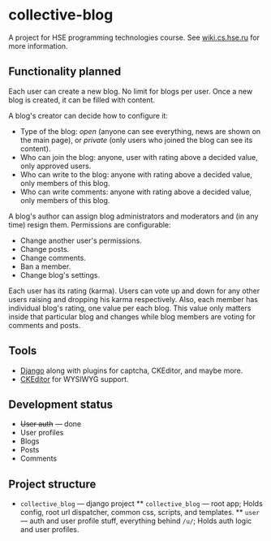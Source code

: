 # collective-blog
A project for HSE programming technologies course. See [wiki.cs.hse.ru](http://wiki.cs.hse.ru/Проектная_работа_2_курс_(2016)#.D0.9F.D1.80.D0.BE.D0.B5.D0.BA.D1.82:_.D0.9A.D0.BE.D0.BB.D0.BB.D0.B5.D0.BA.D1.82.D0.B8.D0.B2.D0.BD.D1.8B.D0.B9_.D0.B1.D0.BB.D0.BE.D0.B3_.28.D0.94..D0.91.D1.83.D1.80.D0.BC.D0.B8.D1.81.D1.82.D1.80.D0.BE.D0.B2.29) for more information.


## Functionality planned

Each user can create a new blog. No limit for blogs per user. Once a new blog is created, it can be filled with content.

A blog's creator can decide how to configure it:
* Type of the blog: *open* (anyone can see everything, news are shown on the main page), or *private* (only users who joined the blog can see its content).
* Who can join the blog: anyone, user with rating above a decided value, only approved users.
* Who can write to the blog: anyone with rating above a decided value, only members of this blog.
* Who can write comments: anyone with rating above a decided value, only members of this blog.

A blog's author can assign blog administrators and moderators and (in any time) resign them.
Permissions are configurable:
* Change another user's permissions.
* Change posts.
* Change comments.
* Ban a member.
* Change blog's settings.

Each user has its rating (karma). Users can vote up and down for any other users raising and dropping his karma respectively. Also, each member has individual blog's rating, one value per each blog. This value only matters inside that particular blog and changes while blog members are voting for comments and posts.


## Tools

* [Django](https://www.djangoproject.com) along with plugins for captcha, CKEditor, and maybe more.
* [CKEditor](http://ckeditor.com) for WYSIWYG support.


## Development status

* <s>User auth</s> — done
* User profiles
* Blogs
* Posts
* Comments


## Project structure

* `collective_blog` — django project
** `collective_blog` — root app; Holds config, root url dispatcher, common css, scripts, and templates.
** `user` — auth and user profile stuff, everything behind `/u/`; Holds auth logic and user profiles.
